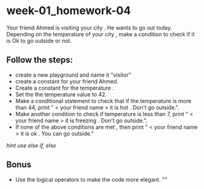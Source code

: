 # week-01_homework-04

Your friend Ahmed is visiting your city . He wants to go out today. Depending on the temperature of your city , make a condition to check if it is Ok to go outside or not. 

## Follow the steps:
- create a new playground and name it "visitor"
- create a constant for your friend Ahmed.
- Create a constant for the temperature .
- Set the the temperature value to 42.
- Make a conditional statement to check that if the temperature is more than 44, print "  < your friend name > it is hot . Don't go outside.".
- Make another condition to check if temperature is less than 7,  print " < your friend name > it is freezing . Don't go outside.".
- If none of the above conditions are met , then print " < your friend name > it is ok . You can go outside."

*hint use else if, else*

## Bonus
- Use the logical operators to make the code more elegant. 
""
